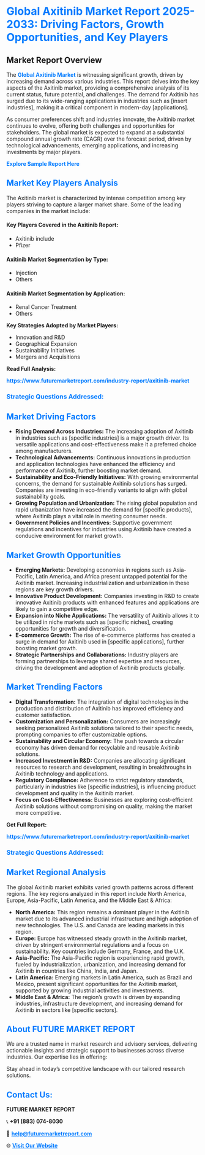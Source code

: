<h1 style="color: #007BFF;">Global Axitinib Market Report 2025-2033: Driving Factors, Growth Opportunities, and Key Players</h1>

<section id="overview">
<h2>Market Report Overview</h2>
<p>The <a href="https://www.futuremarketreport.com/industry-report/axitinib-market" style="color: #007BFF; text-decoration: none;"><strong>Global Axitinib Market</strong></a> is witnessing significant growth, driven by increasing demand across various industries. This report delves into the key aspects of the Axitinib market, providing a comprehensive analysis of its current status, future potential, and challenges. The demand for Axitinib has surged due to its wide-ranging applications in industries such as [insert industries], making it a critical component in modern-day [applications].</p>
<p>As consumer preferences shift and industries innovate, the Axitinib market continues to evolve, offering both challenges and opportunities for stakeholders. The global market is expected to expand at a substantial compound annual growth rate (CAGR) over the forecast period, driven by technological advancements, emerging applications, and increasing investments by major players.</p>
</section>

<section id="overview">
<p><a href="https://www.futuremarketreport.com/request-sample/reportId=99449" style="color: #007BFF; text-decoration: none;"><strong>Explore Sample Report Here</strong></a></p>
</section>

<section id="key-players">
<h2 style="color: #007BFF;">Market Key Players Analysis</h2>
<p>The Axitinib market is characterized by intense competition among key players striving to capture a larger market share. Some of the leading companies in the market include:</p>
<h4>Key Players Covered in the Axitinib Report:</h4>
<ul><li>Axitinib include</li><li>Pfizer</li></ul>
<h4>Axitinib Market Segmentation by Type:</h4>
<ul><li>Injection</li><li>Others</li></ul>

<h4>Axitinib Market Segmentation by Application:</h4>
<ul><li>Renal Cancer Treatment</li><li>Others</li></ul>
<p><strong>Key Strategies Adopted by Market Players:</strong></p>
<ul>
<li>Innovation and R&D</li>
<li>Geographical Expansion</li>
<li>Sustainability Initiatives</li>
<li>Mergers and Acquisitions</li>
</ul>
</section>

<section>
<p><strong>Read Full Analysis: </strong></p><a href="https://www.futuremarketreport.com/industry-report/axitinib-market" style="color: #007BFF; text-decoration: none;"><strong>https://www.futuremarketreport.com/industry-report/axitinib-market</strong></a>
<h3 style="color: #007BFF;">Strategic Questions Addressed:</h3>
</section>

<section id="driving-factors">
<h2 style="color: #007BFF;">Market Driving Factors</h2>
<ul>
<li><strong>Rising Demand Across Industries:</strong> The increasing adoption of Axitinib in industries such as [specific industries] is a major growth driver. Its versatile applications and cost-effectiveness make it a preferred choice among manufacturers.</li>
<li><strong>Technological Advancements:</strong> Continuous innovations in production and application technologies have enhanced the efficiency and performance of Axitinib, further boosting market demand.</li>
<li><strong>Sustainability and Eco-Friendly Initiatives:</strong> With growing environmental concerns, the demand for sustainable Axitinib solutions has surged. Companies are investing in eco-friendly variants to align with global sustainability goals.</li>
<li><strong>Growing Population and Urbanization:</strong> The rising global population and rapid urbanization have increased the demand for [specific products], where Axitinib plays a vital role in meeting consumer needs.</li>
<li><strong>Government Policies and Incentives:</strong> Supportive government regulations and incentives for industries using Axitinib have created a conducive environment for market growth.</li>
</ul>
</section>

<section id="growth-opportunities">
<h2 style="color: #007BFF;">Market Growth Opportunities</h2>
<ul>
<li><strong>Emerging Markets:</strong> Developing economies in regions such as Asia-Pacific, Latin America, and Africa present untapped potential for the Axitinib market. Increasing industrialization and urbanization in these regions are key growth drivers.</li>
<li><strong>Innovative Product Development:</strong> Companies investing in R&D to create innovative Axitinib products with enhanced features and applications are likely to gain a competitive edge.</li>
<li><strong>Expansion into Niche Applications:</strong> The versatility of Axitinib allows it to be utilized in niche markets such as [specific niches], creating opportunities for growth and diversification.</li>
<li><strong>E-commerce Growth:</strong> The rise of e-commerce platforms has created a surge in demand for Axitinib used in [specific applications], further boosting market growth.</li>
<li><strong>Strategic Partnerships and Collaborations:</strong> Industry players are forming partnerships to leverage shared expertise and resources, driving the development and adoption of Axitinib products globally.</li>
</ul>
</section>

<section id="trending-factors">
<h2 style="color: #007BFF;">Market Trending Factors</h2>
<ul>
<li><strong>Digital Transformation:</strong> The integration of digital technologies in the production and distribution of Axitinib has improved efficiency and customer satisfaction.</li>
<li><strong>Customization and Personalization:</strong> Consumers are increasingly seeking personalized Axitinib solutions tailored to their specific needs, prompting companies to offer customizable options.</li>
<li><strong>Sustainability and Circular Economy:</strong> The push towards a circular economy has driven demand for recyclable and reusable Axitinib solutions.</li>
<li><strong>Increased Investment in R&D:</strong> Companies are allocating significant resources to research and development, resulting in breakthroughs in Axitinib technology and applications.</li>
<li><strong>Regulatory Compliance:</strong> Adherence to strict regulatory standards, particularly in industries like [specific industries], is influencing product development and quality in the Axitinib market.</li>
<li><strong>Focus on Cost-Effectiveness:</strong> Businesses are exploring cost-efficient Axitinib solutions without compromising on quality, making the market more competitive.</li>
</ul>
</section>

<section>
<p><strong>Get Full Report: </strong></p><a href="https://www.futuremarketreport.com/industry-report/axitinib-market" style="color: #007BFF; text-decoration: none;"><strong>https://www.futuremarketreport.com/industry-report/axitinib-market</strong></a>
<h3 style="color: #007BFF;">Strategic Questions Addressed:</h3>
</section>


<section id="regional-analysis">
<h2 style="color: #007BFF;">Market Regional Analysis</h2>
<p>The global Axitinib market exhibits varied growth patterns across different regions. The key regions analyzed in this report include North America, Europe, Asia-Pacific, Latin America, and the Middle East & Africa:</p>
<ul>
<li><strong>North America:</strong> This region remains a dominant player in the Axitinib market due to its advanced industrial infrastructure and high adoption of new technologies. The U.S. and Canada are leading markets in this region.</li>
<li><strong>Europe:</strong> Europe has witnessed steady growth in the Axitinib market, driven by stringent environmental regulations and a focus on sustainability. Key countries include Germany, France, and the U.K.</li>
<li><strong>Asia-Pacific:</strong> The Asia-Pacific region is experiencing rapid growth, fueled by industrialization, urbanization, and increasing demand for Axitinib in countries like China, India, and Japan.</li>
<li><strong>Latin America:</strong> Emerging markets in Latin America, such as Brazil and Mexico, present significant opportunities for the Axitinib market, supported by growing industrial activities and investments.</li>
<li><strong>Middle East & Africa:</strong> The region’s growth is driven by expanding industries, infrastructure development, and increasing demand for Axitinib in sectors like [specific sectors].</li>
</ul>
</section>

<footer>
<h2 style="color: #007BFF;">About FUTURE MARKET REPORT</h2>
<p>We are a trusted name in market research and advisory services, delivering actionable insights and strategic support to businesses across diverse industries. Our expertise lies in offering:</p>

<p>Stay ahead in today’s competitive landscape with our tailored research solutions.</p>

<h2 style="color: #007BFF;">Contact Us:</h2>
<p><strong>FUTURE MARKET REPORT</strong></p>
<p>📞 <strong>+91 (883) 074-8030</strong></p>
<p>📧 <strong><a href="mailto:help@futuremarketreport.com" style="color: #007BFF;">help@futuremarketreport.com</a></strong></p>
<p>🌐 <strong><a href="https://www.futuremarketreport.com/" style="color: #007BFF;">Visit Our Website</a></strong></p>
</footer>